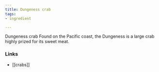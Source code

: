 ```yaml
---
title: Dungeness crab
tags:
- ingredient

---
```

Dungeness crab Found on the Pacific coast, the Dungeness is a large crab highly prized for its sweet meat.

### Links

* [[crabs]]
